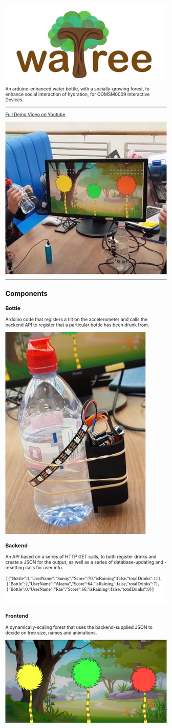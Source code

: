 ![waTree](/frontend/Pics/watree%20logo.png)

An arduino-enhanced water bottle, with a socially-growing forest, to enhance social interaction of hydration, for COMSM0009 Interactive Devices.

---

[Full Demo Video on Youtube](https://youtu.be/FimLVj6nT68)

![Image of full system](/frontend/Pics/study%20space.png)

---

## Components

### Bottle
Arduino code that registers a tilt on the accelerometer and calls the backend API to register that a particular bottle has been drunk from.

![Bottle](/frontend/Pics/bottle.png)


### Backend
An API based on a series of HTTP GET calls, to both register drinks and create a JSON for the output, as well as a series of database-updating and -resetting calls for user info.

![Backend screenshot](/frontend/Pics/watree-backend.png)


### Frontend
A dynamically-scaling forest that uses the backend-supplied JSON to decide on tree size, names and animations.

![screenshot of frontend](/frontend/Pics/watree-frontend.png)
